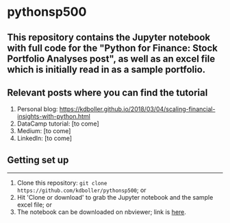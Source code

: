 # pythonsp500
This repository contains the Jupyter notebook with full code for the "Python for Finance:  Stock Portfolio Analyses post", as well as an excel file which is initially read in as a sample portfolio.
---

## Relevant posts where you can find the tutorial

1. Personal blog:  https://kdboller.github.io/2018/03/04/scaling-financial-insights-with-python.html
2. DataCamp tutorial: [to come]
3. Medium: [to come]
4. LinkedIn: [to come]

## Getting set up
---

1. Clone this repository:  ``git clone https://github.com/kdboller/pythonsp500``; or 
2. Hit 'Clone or download' to grab the Jupyter notebook and the sample excel file; or
3. The notebook can be downloaded on nbviewer; link is [here](http://nbviewer.jupyter.org/github/kdboller/pythonsp500/blob/a7066d998ff046c3cc8b26ece3b0efdf00959d57/Investment%20Portfolio%20Python%20Notebook_03_2018_blog%20example.ipynb).



